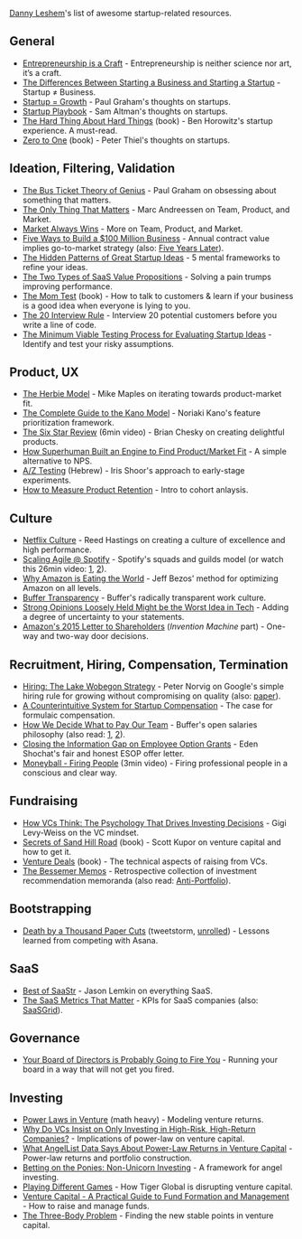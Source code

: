 [Danny Leshem](https://www.linkedin.com/in/danny-leshem/)'s list of awesome startup-related resources.

## General
* [Entrepreneurship is a Craft](https://sloanreview.mit.edu/article/entrepreneurship-is-a-craft-heres-why-thats-important/) - Entrepreneurship is neither science nor art, it’s a craft.
* [The Differences Between Starting a Business and Starting a Startup](https://amit-mittelman.medium.com/the-difference-between-starting-a-business-and-starting-a-startup-ded14c5dcba6) - Startup ≠ Business.
* [Startup = Growth](http://www.paulgraham.com/growth.html) - Paul Graham's thoughts on startups.
* [Startup Playbook](https://playbook.samaltman.com/) - Sam Altman's thoughts on startups.
* [The Hard Thing About Hard Things](https://www.goodreads.com/book/show/18176747-the-hard-thing-about-hard-things) (book) - Ben Horowitz's startup experience. A must-read.
* [Zero to One](https://www.goodreads.com/book/show/18050143-zero-to-one) (book) - Peter Thiel's thoughts on startups.

## Ideation, Filtering, Validation
* [The Bus Ticket Theory of Genius](http://www.paulgraham.com/genius.html) - Paul Graham on obsessing about something that matters.
* [The Only Thing That Matters](https://pmarchive.com/guide_to_startups_part4.html) - Marc Andreessen on Team, Product, and Market.
* [Market Always Wins](https://medium.com/startup-lessons-1/market-always-wins-part-1-16860a0c879c) - More on Team, Product, and Market.
* [Five Ways to Build a $100 Million Business](http://christophjanz.blogspot.com/2014/10/five-ways-to-build-100-million-business.html) - Annual contract value implies go-to-market strategy (also: [Five Years Later](http://christophjanz.blogspot.com/2019/04/five-years-later-five-ways-to-build-100.html)).
* [The Hidden Patterns of Great Startup Ideas](https://www.nfx.com/post/hidden-patterns-great-startup-ideas/) - 5 mental frameworks to refine your ideas.
* [The Two Types of SaaS Value Propositions](https://medium.com/@danny.leshem/the-two-types-of-saas-value-propositions-1d89a526790c) - Solving a pain trumps improving performance.
* [The Mom Test](https://www.goodreads.com/book/show/52283963-the-mom-test) (book) - How to talk to customers & learn if your business is a good idea when everyone is lying to you.
* [The 20 Interview Rule](https://www.saastr.com/planning-to-do-a-saas-start-up-dont-forget-the-20-interview-rule/) - Interview 20 potential customers before you write a line of code.
* [The Minimum Viable Testing Process for Evaluating Startup Ideas](https://review.firstround.com/the-minimum-viable-testing-process-for-evaluating-startup-ideas) - Identify and test your risky assumptions.

## Product, UX
* [The Herbie Model](https://www.youtube.com/watch?v=L2X8vOOrfwE) - Mike Maples on iterating towards product-market fit.
* [The Complete Guide to the Kano Model](https://www.career.pm/briefings/kano-model) - Noriaki Kano's feature prioritization framework.
* [The Six Star Review](https://www.youtube.com/watch?v=W608u6sBFpo&t=30m53s) (6min video) - Brian Chesky on creating delightful products.
* [How Superhuman Built an Engine to Find Product/Market Fit](https://review.firstround.com/how-superhuman-built-an-engine-to-find-product-market-fit) - A simple alternative to NPS.
* [A/Z Testing](http://he.startupiko.com/aztesting/) (Hebrew) - Iris Shoor's approach to early-stage experiments.
* [How to Measure Product Retention](https://medium.com/@drewmck/how-to-measure-your-products-retention-the-most-misunderstood-and-undervalued-metric-c1515fcc1782) - Intro to cohort anlaysis.

## Culture
* [Netflix Culture](https://www.slideshare.net/reed2001/culture-1798664) - Reed Hastings on creating a culture of excellence and high performance.
* [Scaling Agile @ Spotify](https://blog.crisp.se/wp-content/uploads/2012/11/SpotifyScaling.pdf) - Spotify's squads and guilds model (or watch this 26min video: [1](https://www.youtube.com/watch?v=Yvfz4HGtoPc), [2](https://www.youtube.com/watch?v=vOt4BbWLWQw)).
* [Why Amazon is Eating the World](https://techcrunch.com/2017/05/14/why-amazon-is-eating-the-world/) - Jeff Bezos' method for optimizing Amazon on all levels.
* [Buffer Transparency](https://buffer.com/transparency) - Buffer's radically transparent work culture.
* [Strong Opinions Loosely Held Might be the Worst Idea in Tech](https://blog.glowforge.com/strong-opinions-loosely-held-might-be-the-worst-idea-in-tech/) - Adding a degree of uncertainty to your statements.
* [Amazon's 2015 Letter to Shareholders](https://www.sec.gov/Archives/edgar/data/1018724/000119312516530910/d168744dex991.htm) (_Invention Machine_ part) - One-way and two-way door decisions.

## Recruitment, Hiring, Compensation, Termination
* [Hiring: The Lake Wobegon Strategy](https://ai.googleblog.com/2006/03/hiring-lake-wobegon-strategy.html) - Peter Norvig on Google's simple hiring rule for growing without compromising on quality (also: [paper](https://theory.stanford.edu/~sergei/papers/hiring-soda.pdf)).
* [A Counterintuitive System for Startup Compensation](https://review.firstround.com/A-Counterintuitive-System-for-Startup-Compensation) - The case for formulaic compensation.
* [How We Decide What to Pay Our Team](https://buffer.com/resources/compensation-philosophy/) - Buffer's open salaries philosophy (also read: [1](https://buffer.com/resources/introducing-open-salaries-at-buffer-including-our-transparent-formula-and-all-individual-salaries/), [2](https://buffer.com/resources/transparent-salaries/)).
* [Closing the Information Gap on Employee Option Grants](https://medium.com/aleph-vc/closing-the-information-gap-on-employee-option-grants-part-one-b6d5410bb786) - Eden Shochat's fair and honest ESOP offer letter.
* [Moneyball - Firing People](https://www.youtube.com/watch?v=fTjhHrcyiQI) (3min video) - Firing professional people in a conscious and clear way.

## Fundraising
* [How VCs Think: The Psychology That Drives Investing Decisions](https://www.nfx.com/post/how-vcs-think-investing-decisions/) - Gigi Levy-Weiss on the VC mindset.
* [Secrets of Sand Hill Road](https://www.goodreads.com/book/show/42348376-secrets-of-sand-hill-road) (book) - Scott Kupor on venture capital and how to get it.
* [Venture Deals](https://www.goodreads.com/book/show/11865558-venture-deals) (book) - The technical aspects of raising from VCs.
* [The Bessemer Memos](https://www.bvp.com/memos) - Retrospective collection of investment recommendation memoranda (also read: [Anti-Portfolio](https://www.bvp.com/anti-portfolio)).

## Bootstrapping
* [Death by a Thousand Paper Cuts](https://twitter.com/awilkinson/status/1376985854229504007) (tweetstorm, [unrolled](https://threadreaderapp.com/thread/1376985854229504007.html)) - Lessons learned from competing with Asana.

## SaaS
* [Best of SaaStr](https://www.saastr.com/best-of-saastr/) - Jason Lemkin on everything SaaS.
* [The SaaS Metrics That Matter](https://sacks.substack.com/p/the-saas-metrics-that-matter) - KPIs for SaaS companies (also: [SaaSGrid](https://www.saasgrid.com/)).

## Governance
* [Your Board of Directors is Probably Going to Fire You](https://reactionwheel.net/2021/11/your-boards-of-directors-is-probably-going-to-fire-you.html) - Running your board in a way that will not get you fired.

## Investing
* [Power Laws in Venture](https://reactionwheel.net/2015/06/power-laws-in-venture.html) (math heavy) - Modeling venture returns.
* [Why Do VCs Insist on Only Investing in High-Risk, High-Return Companies?](https://reactionwheel.net/2019/01/why-do-vcs-insist-on-only-investing-in-high-risk-high-return-companies.html) - Implications of power-law on venture capital.
* [What AngelList Data Says About Power-Law Returns in Venture Capital](https://www.angellist.com/blog/what-angellist-data-says-about-power-law-returns-in-venture-capital) - Power-law returns and portfolio construction.
* [Betting on the Ponies: Non-Unicorn Investing](https://reactionwheel.net/2014/07/betting-ponies.html) - A framework for angel investing.
* [Playing Different Games](https://randle.substack.com/p/playing-different-games) - How Tiger Global is disrupting venture capital.
* [Venture Capital - A Practical Guide to Fund Formation and Management](https://seraf-investor.com/compass/article/venture-capital-practical-guide-fund-formation-and-management-series) - How to raise and manage funds.
* [The Three-Body Problem](https://assets-global.website-files.com/605db59b78445cf5ae548e49/628b9d826f9af3217c9807a2_Three-Body%20Problem_%20Finding%20the%20New%20Stable%20Points%20in%20Venture%20Capital.pdf) - Finding the new stable points in venture capital.
